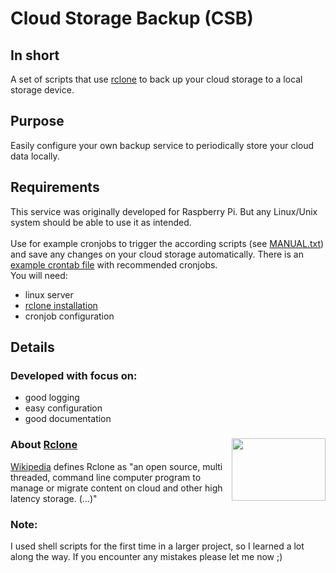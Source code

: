 # Cloud Storage Backup (CSB)
## In short
A set of scripts that use [rclone](https://rclone.org/) to back up your cloud storage to a local storage device. 


## Purpose 
Easily configure your own backup service to periodically store your cloud data locally.  

## Requirements
This service was originally developed for Raspberry Pi. But any Linux/Unix system should be able to use it as intended.
<br> <br>
Use for example cronjobs to trigger the according scripts (see [MANUAL.txt](/MANUAL.txt)) and save any changes on your cloud storage automatically. 
There is an [example crontab file](/src/maintenance/example-crontab.txt) with recommended cronjobs.  
You will need: 
- linux server
- [rclone installation](https://rclone.org/downloads/)
- cronjob configuration

## Details
### Developed with focus on:
- good logging
- easy configuration
- good documentation

### About [Rclone](https://rclone.org/#about) <img align="right" src="https://rclone.org/img/logo_on_light__horizontal_color.svg" width="150" height="100" >

[Wikipedia](https://en.wikipedia.org/wiki/Rclone) defines Rclone as "an open source, multi threaded, command line computer program to manage or migrate content on cloud and other high latency storage. (...)"  


### Note: 
I used shell scripts for the first time in a larger project, so I learned a lot along the way. If you encounter any mistakes please let me now ;)
